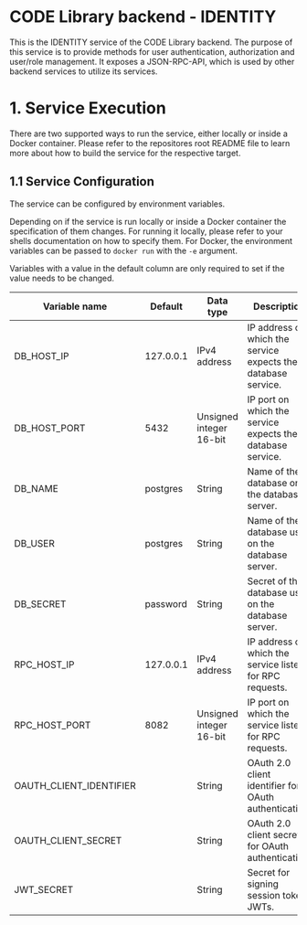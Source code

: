 # CODE Library backend - IDENTITY

This is the IDENTITY service of the CODE Library backend.
The purpose of this service is to provide methods for user authentication, authorization and user/role management.
It exposes a JSON-RPC-API, which is used by other backend services to utilize its services.

# 1. Service Execution

There are two supported ways to run the service, either locally or inside a Docker container.
Please refer to the repositores root README file to learn more about how to build the service for the respective target.

## 1.1 Service Configuration

The service can be configured by environment variables.

Depending on if the service is run locally or inside a Docker container the specification of them changes.
For running it locally, please refer to your shells documentation on how to specify them.
For Docker, the environment variables can be passed to `docker run` with the `-e` argument.

Variables with a value in the default column are only required to set if the value needs to be changed.

| Variable name              | Default   | Data type               | Description                                                   |
| -------------------------- | --------- | ----------------------- | ------------------------------------------------------------- |
| DB_HOST_IP                 | 127.0.0.1 | IPv4 address            | IP address on which the service expects the database service. |
| DB_HOST_PORT               | 5432      | Unsigned integer 16-bit | IP port on which the service expects the database service.    |
| DB_NAME                    | postgres  | String                  | Name of the database on the database server.                  |
| DB_USER                    | postgres  | String                  | Name of the database user on the database server.             |
| DB_SECRET                  | password  | String                  | Secret of the database user on the database server.           |
| RPC_HOST_IP                | 127.0.0.1 | IPv4 address            | IP address on which the service listens for RPC requests.     |
| RPC_HOST_PORT              | 8082      | Unsigned integer 16-bit | IP port on which the service listens for RPC requests.        |
| OAUTH_CLIENT_IDENTIFIER    |           | String                  | OAuth 2.0 client identifier for OAuth authentication.         |
| OAUTH_CLIENT_SECRET        |           | String                  | OAuth 2.0 client secret for OAuth authentication.             |
| JWT_SECRET                 |           | String                  | Secret for signing session token JWTs.                        |
